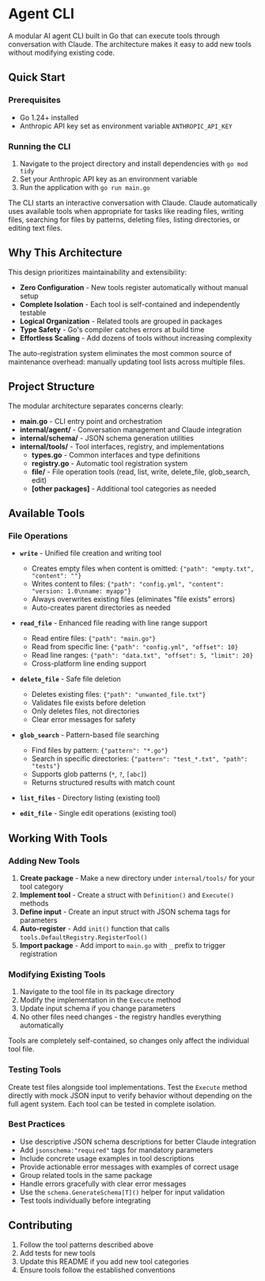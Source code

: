 # Agent CLI

A modular AI agent CLI built in Go that can execute tools through conversation with Claude. The architecture makes it easy to add new tools without modifying existing code.

## Quick Start

### Prerequisites

- Go 1.24+ installed
- Anthropic API key set as environment variable `ANTHROPIC_API_KEY`

### Running the CLI

1. Navigate to the project directory and install dependencies with `go mod tidy`
2. Set your Anthropic API key as an environment variable
3. Run the application with `go run main.go`

The CLI starts an interactive conversation with Claude. Claude automatically uses available tools when appropriate for tasks like reading files, writing files, searching for files by patterns, deleting files, listing directories, or editing text files.

## Why This Architecture

This design prioritizes maintainability and extensibility:

- **Zero Configuration** - New tools register automatically without manual setup
- **Complete Isolation** - Each tool is self-contained and independently testable
- **Logical Organization** - Related tools are grouped in packages
- **Type Safety** - Go's compiler catches errors at build time
- **Effortless Scaling** - Add dozens of tools without increasing complexity

The auto-registration system eliminates the most common source of maintenance overhead: manually updating tool lists across multiple files.

## Project Structure

The modular architecture separates concerns clearly:

- **main.go** - CLI entry point and orchestration
- **internal/agent/** - Conversation management and Claude integration  
- **internal/schema/** - JSON schema generation utilities
- **internal/tools/** - Tool interfaces, registry, and implementations
  - **types.go** - Common interfaces and type definitions
  - **registry.go** - Automatic tool registration system  
  - **file/** - File operation tools (read, list, write, delete_file, glob_search, edit)
  - **[other packages]** - Additional tool categories as needed

## Available Tools

### File Operations

- **`write`** - Unified file creation and writing tool
  - Creates empty files when content is omitted: `{"path": "empty.txt", "content": ""}`
  - Writes content to files: `{"path": "config.yml", "content": "version: 1.0\nname: myapp"}`
  - Always overwrites existing files (eliminates "file exists" errors)
  - Auto-creates parent directories as needed

- **`read_file`** - Enhanced file reading with line range support
  - Read entire files: `{"path": "main.go"}`
  - Read from specific line: `{"path": "config.yml", "offset": 10}`
  - Read line ranges: `{"path": "data.txt", "offset": 5, "limit": 20}`
  - Cross-platform line ending support

- **`delete_file`** - Safe file deletion
  - Deletes existing files: `{"path": "unwanted_file.txt"}`
  - Validates file exists before deletion
  - Only deletes files, not directories
  - Clear error messages for safety

- **`glob_search`** - Pattern-based file searching
  - Find files by pattern: `{"pattern": "*.go"}`
  - Search in specific directories: `{"pattern": "test_*.txt", "path": "tests"}`
  - Supports glob patterns (`*`, `?`, `[abc]`)
  - Returns structured results with match count

- **`list_files`** - Directory listing (existing tool)

- **`edit_file`** - Single edit operations (existing tool)

## Working With Tools

### Adding New Tools

1. **Create package** - Make a new directory under `internal/tools/` for your tool category
2. **Implement tool** - Create a struct with `Definition()` and `Execute()` methods
3. **Define input** - Create an input struct with JSON schema tags for parameters  
4. **Auto-register** - Add `init()` function that calls `tools.DefaultRegistry.RegisterTool()`
5. **Import package** - Add import to `main.go` with `_` prefix to trigger registration

### Modifying Existing Tools

1. Navigate to the tool file in its package directory
2. Modify the implementation in the `Execute` method  
3. Update input schema if you change parameters
4. No other files need changes - the registry handles everything automatically

Tools are completely self-contained, so changes only affect the individual tool file.

### Testing Tools

Create test files alongside tool implementations. Test the `Execute` method directly with mock JSON input to verify behavior without depending on the full agent system. Each tool can be tested in complete isolation.

### Best Practices

- Use descriptive JSON schema descriptions for better Claude integration
- Add `jsonschema:"required"` tags for mandatory parameters
- Include concrete usage examples in tool descriptions  
- Provide actionable error messages with examples of correct usage
- Group related tools in the same package
- Handle errors gracefully with clear error messages
- Use the `schema.GenerateSchema[T]()` helper for input validation
- Test tools individually before integrating

## Contributing

1. Follow the tool patterns described above
2. Add tests for new tools
3. Update this README if you add new tool categories
4. Ensure tools follow the established conventions
